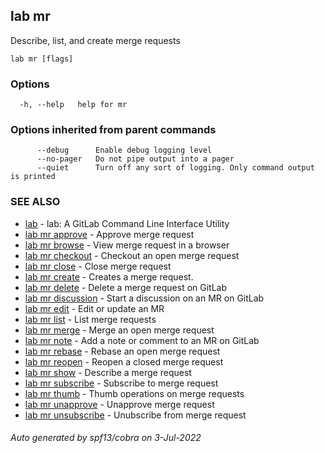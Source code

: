 ## lab mr

Describe, list, and create merge requests

```
lab mr [flags]
```

### Options

```
  -h, --help   help for mr
```

### Options inherited from parent commands

```
      --debug      Enable debug logging level
      --no-pager   Do not pipe output into a pager
      --quiet      Turn off any sort of logging. Only command output is printed
```

### SEE ALSO

* [lab](index.md)	 - lab: A GitLab Command Line Interface Utility
* [lab mr approve](lab_mr_approve.md)	 - Approve merge request
* [lab mr browse](lab_mr_browse.md)	 - View merge request in a browser
* [lab mr checkout](lab_mr_checkout.md)	 - Checkout an open merge request
* [lab mr close](lab_mr_close.md)	 - Close merge request
* [lab mr create](lab_mr_create.md)	 - Creates a merge request.
* [lab mr delete](lab_mr_delete.md)	 - Delete a merge request on GitLab
* [lab mr discussion](lab_mr_discussion.md)	 - Start a discussion on an MR on GitLab
* [lab mr edit](lab_mr_edit.md)	 - Edit or update an MR
* [lab mr list](lab_mr_list.md)	 - List merge requests
* [lab mr merge](lab_mr_merge.md)	 - Merge an open merge request
* [lab mr note](lab_mr_note.md)	 - Add a note or comment to an MR on GitLab
* [lab mr rebase](lab_mr_rebase.md)	 - Rebase an open merge request
* [lab mr reopen](lab_mr_reopen.md)	 - Reopen a closed merge request
* [lab mr show](lab_mr_show.md)	 - Describe a merge request
* [lab mr subscribe](lab_mr_subscribe.md)	 - Subscribe to merge request
* [lab mr thumb](lab_mr_thumb.md)	 - Thumb operations on merge requests
* [lab mr unapprove](lab_mr_unapprove.md)	 - Unapprove merge request
* [lab mr unsubscribe](lab_mr_unsubscribe.md)	 - Unubscribe from merge request

###### Auto generated by spf13/cobra on 3-Jul-2022
